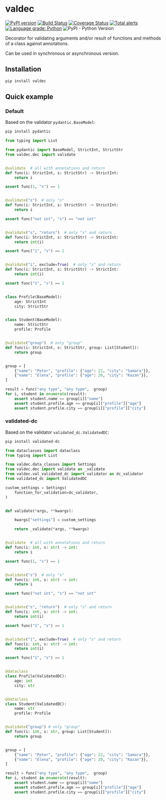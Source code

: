 # valdec

[![PyPI version](https://badge.fury.io/py/valdec.svg)](https://badge.fury.io/py/valdec) [![Build Status](https://travis-ci.com/EvgeniyBurdin/valdec.svg?branch=main)](https://travis-ci.com/EvgeniyBurdin/valdec) [![Coverage Status](https://coveralls.io/repos/github/EvgeniyBurdin/valdec/badge.svg?branch=main)](https://coveralls.io/github/EvgeniyBurdin/valdec?branch=main) [![Total alerts](https://img.shields.io/lgtm/alerts/g/EvgeniyBurdin/valdec.svg?logo=lgtm&logoWidth=18)](https://lgtm.com/projects/g/EvgeniyBurdin/valdec/alerts/) [![Language grade: Python](https://img.shields.io/lgtm/grade/python/g/EvgeniyBurdin/valdec.svg?logo=lgtm&logoWidth=18)](https://lgtm.com/projects/g/EvgeniyBurdin/valdec/context:python) ![PyPI - Python Version](https://img.shields.io/pypi/pyversions/valdec)

Decorator for validating arguments and/or result of functions and methods of a class against annotations.

Can be used in synchronous or asynchronous version.

## Installation

```bash
pip install valdec
```

## Quick example

### Default

Based on the validator `pydantic.BaseModel`:

```bash
pip install pydantic
```

```python
from typing import List

from pydantic import BaseModel, StrictInt, StrictStr
from valdec.dec import validate


@validate  # all with annotations and return
def func(i: StrictInt, s: StrictStr) -> StrictInt:
    return i

assert func(1, "s") == 1


@validate("s")  # only "s"
def func(i: StrictInt, s: StrictStr) -> StrictInt:
    return i

assert func("not int", "s") == "not int"


@validate("s", "return")  # only "s" and return
def func(i: StrictInt, s: StrictStr) -> StrictInt:
    return int(i)

assert func("1", "s") == 1


@validate("i", exclude=True)  # only "s" and return
def func(i: StrictInt, s: StrictStr) -> StrictInt:
    return int(i)

assert func("1", "s") == 1


class Profile(BaseModel):
    age: StrictInt
    city: StrictStr


class Student(BaseModel):
    name: StrictStr
    profile: Profile


@validate("group")  # only "group"
def func(i: StrictInt, s: StrictStr, group: List[Student]):
    return group


group = [
    {"name": "Peter", "profile": {"age": 22, "city": "Samara"}},
    {"name": "Elena", "profile": {"age": 20, "city": "Kazan"}},
]

result = func("any type", "any type",  group)
for i, student in enumerate(result):
    assert student.name == group[i]["name"]
    assert student.profile.age == group[i]["profile"]["age"]
    assert student.profile.city == group[i]["profile"]["city"]
```

### validated-dc

Based on the validator `validated_dc.ValidatedDC`:

```bash
pip install validated-dc
```

```python
from dataclasses import dataclass
from typing import List

from valdec.data_classes import Settings
from valdec.dec import validate as _validate
from valdec.val_validated_dc import validator as dc_validator
from validated_dc import ValidatedDC

custom_settings = Settings(
    function_for_validation=dc_validator,
)


def validate(*args, **kwargs):

    kwargs["settings"] = custom_settings

    return _validate(*args, **kwargs)


@validate  # all with annotations and return
def func(i: int, s: str) -> int:
    return i

assert func(1, "s") == 1


@validate("s")  # only "s"
def func(i: int, s: str) -> int:
    return i

assert func("not int", "s") == "not int"


@validate("s", "return")  # only "s" and return
def func(i: int, s: str) -> int:
    return int(i)

assert func("1", "s") == 1


@validate("i", exclude=True)  # only "s" and return
def func(i: int, s: str) -> int:
    return int(i)

assert func("1", "s") == 1


@dataclass
class Profile(ValidatedDC):
    age: int
    city: str


@dataclass
class Student(ValidatedDC):
    name: str
    profile: Profile


@validate("group") # only "group"
def func(i: int, s: str, group: List[Student]):
    return group


group = [
    {"name": "Peter", "profile": {"age": 22, "city": "Samara"}},
    {"name": "Elena", "profile": {"age": 20, "city": "Kazan"}},
]

result = func("any type", "any type",  group)
for i, student in enumerate(result):
    assert student.name == group[i]["name"]
    assert student.profile.age == group[i]["profile"]["age"]
    assert student.profile.city == group[i]["profile"]["city"]
```
